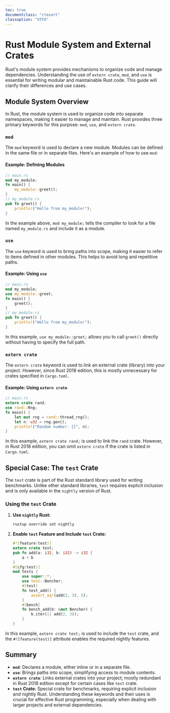 ```yaml
---
toc: true
documentclass: "ctexart"
classoption: "UTF8"
---
```

# Rust Module System and External Crates
Rust's module system provides mechanisms to organize code and manage dependencies. Understanding the use of `extern crate`, `mod`, and `use` is essential for writing modular and maintainable Rust code. This guide will clarify their differences and use cases.
## Module System Overview
In Rust, the module system is used to organize code into separate namespaces, making it easier to manage and maintain. Rust provides three primary keywords for this purpose: `mod`, `use`, and `extern crate`.
### `mod`
The `mod` keyword is used to declare a new module. Modules can be defined in the same file or in separate files. Here's an example of how to use `mod`:
#### Example: Defining Modules
```rust
// main.rs
mod my_module;
fn main() {
    my_module::greet();
}
// my_module.rs
pub fn greet() {
    println!("Hello from my_module!");
}
```
In the example above, `mod my_module;` tells the compiler to look for a file named `my_module.rs` and include it as a module.
### `use`
The `use` keyword is used to bring paths into scope, making it easier to refer to items defined in other modules. This helps to avoid long and repetitive paths.
#### Example: Using `use`
```rust
// main.rs
mod my_module;
use my_module::greet;
fn main() {
    greet();
}
// my_module.rs
pub fn greet() {
    println!("Hello from my_module!");
}
```
In this example, `use my_module::greet;` allows you to call `greet()` directly without having to specify the full path.
### `extern crate`
The `extern crate` keyword is used to link an external crate (library) into your project. However, since Rust 2018 edition, this is mostly unnecessary for crates specified in `Cargo.toml`.
#### Example: Using `extern crate`
```rust
// main.rs
extern crate rand;
use rand::Rng;
fn main() {
    let mut rng = rand::thread_rng();
    let n: u32 = rng.gen();
    println!("Random number: {}", n);
}
```
In this example, `extern crate rand;` is used to link the `rand` crate. However, in Rust 2018 edition, you can omit `extern crate` if the crate is listed in `Cargo.toml`.
## Special Case: The `test` Crate
The `test` crate is part of the Rust standard library used for writing benchmarks. Unlike other standard libraries, `test` requires explicit inclusion and is only available in the `nightly` version of Rust.
### Using the `test` Crate
1. **Use `nightly` Rust:**
    ```sh
    rustup override set nightly
    ```
2. **Enable `test` Feature and Include `test` Crate:**
    ```rust
    #![feature(test)]
    extern crate test;
    pub fn add(a: i32, b: i32) -> i32 {
        a + b
    }
    #[cfg(test)]
    mod tests {
        use super::*;
        use test::Bencher;
        #[test]
        fn test_add() {
            assert_eq!(add(2, 3), 5);
        }
        #[bench]
        fn bench_add(b: &mut Bencher) {
            b.iter(|| add(2, 3));
        }
    }
    ```
In this example, `extern crate test;` is used to include the `test` crate, and the `#![feature(test)]` attribute enables the required nightly features.
## Summary
- **`mod`**: Declares a module, either inline or in a separate file.
- **`use`**: Brings paths into scope, simplifying access to module contents.
- **`extern crate`**: Links external crates into your project; mostly redundant in Rust 2018 edition except for certain cases like `test` crate.
- **`test` Crate**: Special crate for benchmarks, requiring explicit inclusion and nightly Rust.
Understanding these keywords and their uses is crucial for effective Rust programming, especially when dealing with larger projects and external dependencies.

